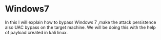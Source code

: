 # Windows7
In this I will explain how to bypass Windows 7 ,make the attack persistence also UAC bypass on the target machine.  We will be doing this with the help of payload created in kali linux.
